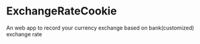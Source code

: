 # ExchangeRateCookie
An web app to record your currency exchange based on bank(customized) exchange rate
